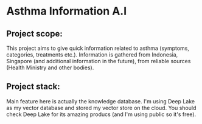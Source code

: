 # Asthma Information A.I

## Project scope:
This project aims to give quick information related to asthma (symptoms, categories, treatments etc.). Information is gathered from Indonesia, Singapore (and additional information in the future), from reliable sources (Health Ministry and other bodies).

## Project stack:
Main feature here is actually the knowledge database. I'm using Deep Lake as my vector database and stored my vector store on the cloud. You should check Deep Lake for its amazing producs (and I'm using public so it's free).